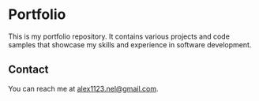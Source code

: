
# Portfolio
This is my portfolio repository. It contains various projects and code samples that showcase my skills and experience in software development.

## Contact
You can reach me at [alex1123.nel@gmail.com](mailto:alex1123.nel@gmail.com).